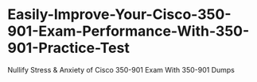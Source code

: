 # Easily-Improve-Your-Cisco-350-901-Exam-Performance-With-350-901-Practice-Test
Nullify Stress &amp; Anxiety of Cisco 350-901 Exam With 350-901 Dumps
